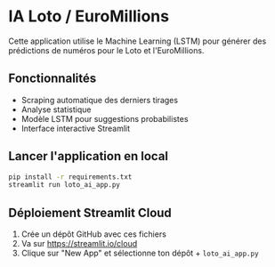 # IA Loto / EuroMillions

Cette application utilise le Machine Learning (LSTM) pour générer des prédictions de numéros pour le Loto et l'EuroMillions.

## Fonctionnalités

- Scraping automatique des derniers tirages
- Analyse statistique
- Modèle LSTM pour suggestions probabilistes
- Interface interactive Streamlit

## Lancer l'application en local

```bash
pip install -r requirements.txt
streamlit run loto_ai_app.py
```

## Déploiement Streamlit Cloud

1. Crée un dépôt GitHub avec ces fichiers
2. Va sur https://streamlit.io/cloud
3. Clique sur "New App" et sélectionne ton dépôt + `loto_ai_app.py`
